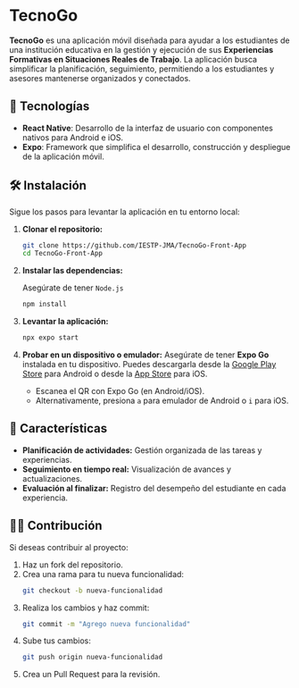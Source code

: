 # TecnoGo

**TecnoGo** es una aplicación móvil diseñada para ayudar a los estudiantes de una institución educativa en la gestión y ejecución de sus **Experiencias Formativas en Situaciones Reales de Trabajo**. La aplicación busca simplificar la planificación, seguimiento, permitiendo a los estudiantes y asesores mantenerse organizados y conectados.

## 🚀 Tecnologías

- **React Native**: Desarrollo de la interfaz de usuario con componentes nativos para Android e iOS.  
- **Expo**: Framework que simplifica el desarrollo, construcción y despliegue de la aplicación móvil.  

## 🛠️ Instalación

Sigue los pasos para levantar la aplicación en tu entorno local:

1. **Clonar el repositorio:**

   ```bash
   git clone https://github.com/IESTP-JMA/TecnoGo-Front-App
   cd TecnoGo-Front-App
   ```

2. **Instalar las dependencias:**

   Asegúrate de tener `Node.js`

   ```bash
   npm install
   ```

3. **Levantar la aplicación:**

   ```bash
   npx expo start 
   ```

4. **Probar en un dispositivo o emulador:**
   Asegúrate de tener **Expo Go** instalada en tu dispositivo. Puedes descargarla desde la [Google Play Store](https://play.google.com/store/apps/details?id=host.exp.exponent) para Android o desde la [App Store](https://apps.apple.com/us/app/expo-go/id982107777) para iOS.
   - Escanea el QR con Expo Go (en Android/iOS).
   - Alternativamente, presiona `a` para emulador de Android o `i` para iOS.

## 📱 Características

- **Planificación de actividades:** Gestión organizada de las tareas y experiencias.
- **Seguimiento en tiempo real:** Visualización de avances y actualizaciones.
- **Evaluación al finalizar:** Registro del desempeño del estudiante en cada experiencia.

## 🧑‍💻 Contribución

Si deseas contribuir al proyecto: 

1. Haz un fork del repositorio.  
2. Crea una rama para tu nueva funcionalidad:  
   ```bash
   git checkout -b nueva-funcionalidad
   ```
3. Realiza los cambios y haz commit:  
   ```bash
   git commit -m "Agrego nueva funcionalidad"
   ```
4. Sube tus cambios:  
   ```bash
   git push origin nueva-funcionalidad
   ```
5. Crea un Pull Request para la revisión.
